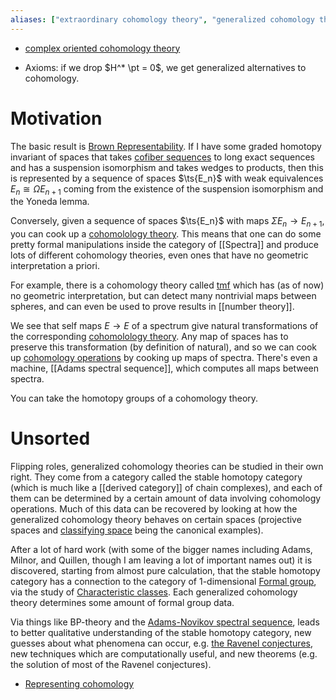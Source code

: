 ```yaml
---
aliases: ["extraordinary cohomology theory", "generalized cohomology theory"]
---
```


- [complex oriented cohomology theory](complex%20oriented%20cohomology%20theory.md)

- Axioms: if we drop $H^* \pt = 0$, we get generalized alternatives to cohomology.

# Motivation

The basic result is [Brown Representability](Brown%20Representability). If I have some graded homotopy invariant of spaces that takes [cofiber sequences](zettelkasten/cofiber%20sequence.md) to long exact sequences and has a suspension isomorphism and takes wedges to products, then this is represented by a sequence of spaces $\ts{E_n}$ with weak equivalences $E_n \cong \Omega E_{n+1}$ coming from the existence of the suspension isomorphism and the Yoneda lemma. 

Conversely, given a sequence of spaces $\ts{E_n}$ with maps $\Sigma E_n\to E_{n+1}$, you can cook up a [cohomolology theory](cohomolology%20theory.md). This means that one can do some pretty formal manipulations inside the category of [[Spectra]] and produce lots of different cohomology theories, even ones that have no geometric interpretation a priori.

For example, there is a cohomology theory called [tmf](Topological%20modular%20forms.md) which has (as of now) no geometric interpretation, but can detect many nontrivial maps between spheres, and can even be used to prove results in [[number theory]].

We see that self maps $E\to E$ of a spectrum give natural transformations of the corresponding [cohomolology theory](cohomolology%20theory.md). Any map of spaces has to preserve this transformation (by definition of natural), and so we can cook up [cohomology operations](zettelkasten/Cohomology%20operations.md) by cooking up maps of spectra. There's even a machine, [[Adams spectral sequence]], which computes all maps between spectra.

You can take the homotopy groups of a cohomology theory.

# Unsorted

Flipping roles, generalized cohomology theories can be studied in their own right. They come from a category called the stable homotopy category (which is much like a [[derived category]] of chain complexes), and each of them can be determined by a certain amount of data involving cohomology operations. Much of this data can be recovered by looking at how the generalized cohomology theory behaves on certain spaces (projective spaces and [classifying space](classifying%20space.md) being the canonical examples).

After a lot of hard work (with some of the bigger names including Adams, Milnor, and Quillen, though I am leaving a lot of important names out) it is discovered, starting from almost pure calculation, that the stable homotopy category has a connection to the category of 1-dimensional [Formal group](../Formal%20group.md), via the study of [Characteristic classes](../Characteristic%20class.md). Each generalized cohomology theory determines some amount of formal group data.

Via things like BP-theory and the [Adams-Novikov spectral sequence](Adams-Novikov%20spectral%20sequence), leads to better qualitative understanding of the stable homotopy category, new guesses about what phenomena can occur, e.g. [the Ravenel conjectures](Ravenel%20conjecture), new techniques which are computationally useful, and new theorems (e.g. the solution of most of the Ravenel conjectures).

- [Representing cohomology](Representing%20cohomology)